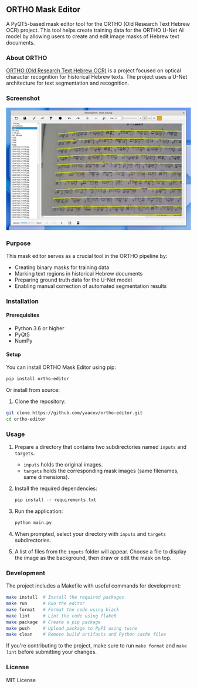 ## ORTHO Mask Editor

A PyQT5-based mask editor tool for the ORTHO (Old Research Text Hebrew OCR) project. This tool helps create training data for the ORTHO U-Net AI model by allowing users to create and edit image masks of Hebrew text documents.

### About ORTHO

[ORTHO (Old Research Text Hebrew OCR)](https://github.com/yaacov/ortho) is a project focused on optical character recognition for historical Hebrew texts. The project uses a U-Net architecture for text segmentation and recognition.

### Screenshot

![ORTHO Mask Editor](docs/ortho-editor.png)

### Purpose

This mask editor serves as a crucial tool in the ORTHO pipeline by:

- Creating binary masks for training data
- Marking text regions in historical Hebrew documents
- Preparing ground truth data for the U-Net model
- Enabling manual correction of automated segmentation results

### Installation

#### Prerequisites

- Python 3.6 or higher
- PyQt5
- NumPy

#### Setup

You can install ORTHO Mask Editor using pip:

```bash
pip install ortho-editor
```

Or install from source:

1. Clone the repository:

```bash
git clone https://github.com/yaacov/ortho-editor.git
cd ortho-editor
```

### Usage

1. Prepare a directory that contains two subdirectories named `inputs` and `targets`.  
   - `inputs` holds the original images.  
   - `targets` holds the corresponding mask images (same filenames, same dimensions).

2. Install the required dependencies:
    ```bash
    pip install -r requirements.txt
    ```

3. Run the application:
    ```bash
    python main.py
    ```

4. When prompted, select your directory with `inputs` and `targets` subdirectories.  

5. A list of files from the `inputs` folder will appear. Choose a file to display the image as the background, then draw or edit the mask on top.

### Development

The project includes a Makefile with useful commands for development:

```bash
make install  # Install the required packages
make run      # Run the editor
make format   # Format the code using black
make lint     # Lint the code using flake8
make package  # Create a pip package
make push     # Upload package to PyPI using twine
make clean    # Remove build artifacts and Python cache files
```

If you're contributing to the project, make sure to run `make format` and `make lint` before submitting your changes.

### License

MIT License
